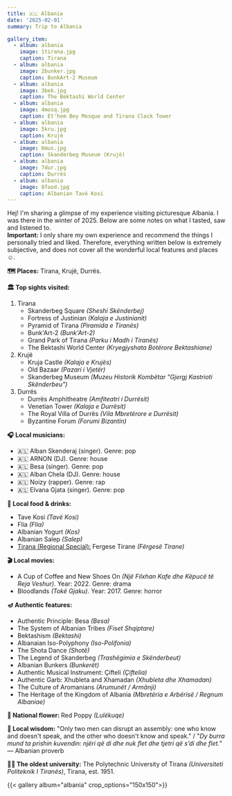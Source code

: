 ```yaml
---
title: 🇦🇱 Albania
date: '2025-02-01'
summary: Trip to Albania

gallery_item:
  - album: albania
    image: 1tirana.jpg
    caption: Tirana
  - album: albania
    image: 2bunker.jpg
    caption: BunkArt-2 Museum
  - album: albania
    image: 3bek.jpg
    caption: The Bektashi World Center
  - album: albania
    image: 4mosq.jpg
    caption: Et'hem Bey Mosque and Tirana Clock Tower
  - album: albania
    image: 5kru.jpg
    caption: Krujë
  - album: albania
    image: 6mus.jpg
    caption: Skanderbeg Museum (Krujë)
  - album: albania
    image: 7dur.jpg
    caption: Durrës
  - album: albania
    image: 8food.jpg
    caption: Albanian Tavë Kosi
---
```

Hej! I'm sharing a glimpse of my experience visiting picturesque Albania. I was there in the winter of 2025. Below are some notes on what I tasted, saw and listened to.<br>
<b>Important:</b> I only share my own experience and recommend the things I personally tried and liked. Therefore, everything written below is extremely subjective, and does not cover all the wonderful local features and places ☺️.

<b>🗺 Places:</b> Tirana, Krujë, Durrës.<br>

<b>🏛 Top sights visited: </b>
1. Tirana
    - Skanderbeg Square <i>(Sheshi Skënderbej)</i>
    - Fortress of Justinian <i>(Kalaja e Justinianit)</i>
    - Pyramid of Tirana <i>(Piramida e Tiranës)</i>
    - Bunk'Art-2 <i>(Bunk'Art-2)</i>
    - Grand Park of Tirana <i>(Parku i Madh i Tiranës)</i>
    - The Bektashi World Center <i>(Kryegjyshata Botërore Bektashiane)</i>
2. Krujë
    - Kruja Castle <i>(Kalaja e Krujës)</i>
    - Old Bazaar <i>(Pazari i Vjetër)</i>
    - Skanderbeg Museum <i>(Muzeu Historik Kombëtar "Gjergj Kastrioti Skënderbeu")</i>    
3. Durrës 
    - Durrës Amphitheatre <i>(Amfiteatri i Durrësit)</i>
    - Venetian Tower <i>(Kalaja e Durrësit)</i>
    - The Royal Villa of Durrës <i>(Vila Mbretërore e Durrësit)</i>
    - Byzantine Forum <i>(Forumi Bizantin)</i>


<b>🎧 Local musicians: </b>
- 🇦🇱 Alban Skenderaj (singer). Genre: pop
- 🇦🇱 ARNON (DJ). Genre: house
- 🇦🇱 Besa (singer). Genre: pop
- 🇦🇱 Alban Chela (DJ). Genre: house
- 🇦🇱 Noizy (rapper). Genre: rap
- 🇦🇱 Elvana Gjata (singer). Genre: pop

<b>🥘 Local food & drinks: </b>
- Tave Kosi <i>(Tavë Kosi)</i>
- Flia <i>(Flia)</i>
- Albanian Yogurt <i>(Kos)</i>
- Albanian Salep <i>(Salep)</i>
- <u>Tirana (Regional Special):</u> Fergese Tirane <i>(Fërgesë Tirane)</i>


<b>🎬 Local movies:</b>
- A Cup of Coffee and New Shoes On <i>(Një Filxhan Kafe dhe Këpucë të Reja Veshur)</i>. Year: 2022. Genre: drama
- Bloodlands <i>(Tokë Gjaku)</i>. Year: 2017. Genre: horror
 

<b>🪔 Authentic features:</b>
- Authentic Principle: Besa <i>(Besa)</i>
- The System of Albanian Tribes <i>(Fiset Shqiptare)</i>
- Bektashism <i>(Bektashi)</i>
- Albanaian Iso-Polyphony <i>(Iso-Polifonia)</i>
- The Shota Dance <i>(Shotë)</i>
- The Legend of Skanderbeg <i>(Trashëgimia e Skënderbeut)</i>
- Albanian Bunkers <i>(Bunkerët)</i>
- Authentic Musical Instrument: Çifteli <i>(Çiftelia)</i>
- Authentic Garb: Xhubleta and Xhamadan <i>(Xhubleta dhe Xhamadan)</i> 
- The Culture of Aromanians <i>(Arumunët / Armãnji)</i>
- The Heritage of the Kingdom of Albania <i>(Mbretëria e Arbërisë / Regnum Albaniae)</i>


<b>💐 National flower: </b> Red Poppy <i>(Lulëkuqe)</i>


<b>🦉 Local wisdom:</b> "Only two men can disrupt an assembly: one who know and doesn't speak, and the other who doesn't know and speak." / "<i>Dy burra mund ta prishin kuvendin: njëri që di dhe nuk flet dhe tjetri që s’di dhe flet.</i>" — Albanian proverb


<b>👨‍🎓 The oldest university:</b> The Polytechnic University of Tirana <i>(Universiteti Politeknik I Tiranës)</i>, Tirana, est. 1951. 


{{< gallery album="albania" crop_options="150x150">}}
   

